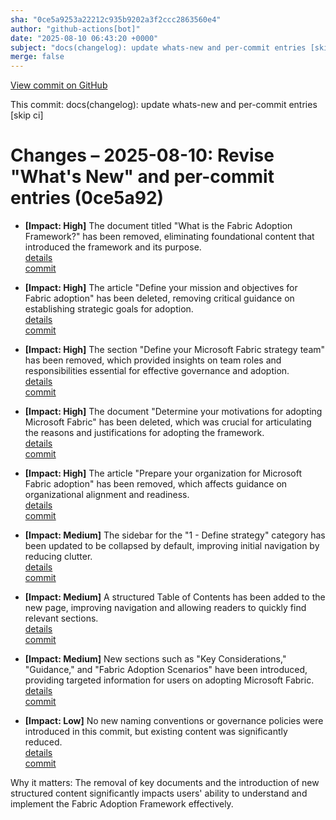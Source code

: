 ```yaml
---
sha: "0ce5a9253a22212c935b9202a3f2ccc2863560e4"
author: "github-actions[bot]"
date: "2025-08-10 06:43:20 +0000"
subject: "docs(changelog): update whats-new and per-commit entries [skip ci]"
merge: false
---
```


[View commit on GitHub](https://github.com/TheTrustedAdvisor/FabricAdoptionFramework/commit/0ce5a9253a22212c935b9202a3f2ccc2863560e4)

This commit: docs(changelog): update whats-new and per-commit entries [skip ci]

# Changes – 2025-08-10: Revise "What's New" and per-commit entries (0ce5a92)

- **[Impact: High]** The document titled "What is the Fabric Adoption Framework?" has been removed, eliminating foundational content that introduced the framework and its purpose.  
   [details](/docs/about/changes/2025-08-07-what-is-the-fabric-adoption-framework)  
   [commit](https://github.com/TheTrustedAdvisor/FabricAdoptionFramework/commit/3364fbe21e1e3ee6774e4f7b9fddcb886253b217)

- **[Impact: High]** The article "Define your mission and objectives for Fabric adoption" has been deleted, removing critical guidance on establishing strategic goals for adoption.  
   [details](/docs/about/changes/2025-08-07-define-your-mission-and-objectives)  
   [commit](https://github.com/TheTrustedAdvisor/FabricAdoptionFramework/commit/3364fbe21e1e3ee6774e4f7b9fddcb886253b217)

- **[Impact: High]** The section "Define your Microsoft Fabric strategy team" has been removed, which provided insights on team roles and responsibilities essential for effective governance and adoption.  
   [details](/docs/about/changes/2025-08-07-define-your-strategy-team)  
   [commit](https://github.com/TheTrustedAdvisor/FabricAdoptionFramework/commit/3364fbe21e1e3ee6774e4f7b9fddcb886253b217)

- **[Impact: High]** The document "Determine your motivations for adopting Microsoft Fabric" has been deleted, which was crucial for articulating the reasons and justifications for adopting the framework.  
   [details](/docs/about/changes/2025-08-07-determine-your-motivations)  
   [commit](https://github.com/TheTrustedAdvisor/FabricAdoptionFramework/commit/3364fbe21e1e3ee6774e4f7b9fddcb886253b217)

- **[Impact: High]** The article "Prepare your organization for Microsoft Fabric adoption" has been removed, which affects guidance on organizational alignment and readiness.  
   [details](/docs/about/changes/2025-08-07-prepare-your-organization)  
   [commit](https://github.com/TheTrustedAdvisor/FabricAdoptionFramework/commit/3364fbe21e1e3ee6774e4f7b9fddcb886253b217)

- **[Impact: Medium]** The sidebar for the "1 - Define strategy" category has been updated to be collapsed by default, improving initial navigation by reducing clutter.  
   [details](/docs/about/changes/2025-08-07-sidebar)  
   [commit](https://github.com/TheTrustedAdvisor/FabricAdoptionFramework/commit/3364fbe21e1e3ee6774e4f7b9fddcb886253b217)

- **[Impact: Medium]** A structured Table of Contents has been added to the new page, improving navigation and allowing readers to quickly find relevant sections.  
   [details](/docs/about/changes/2025-08-07-what-is-the-fabric-adoption-framework)  
   [commit](https://github.com/TheTrustedAdvisor/FabricAdoptionFramework/commit/3364fbe21e1e3ee6774e4f7b9fddcb886253b217)

- **[Impact: Medium]** New sections such as "Key Considerations," "Guidance," and "Fabric Adoption Scenarios" have been introduced, providing targeted information for users on adopting Microsoft Fabric.  
   [details](/docs/about/changes/2025-08-07-what-is-the-fabric-adoption-framework)  
   [commit](https://github.com/TheTrustedAdvisor/FabricAdoptionFramework/commit/3364fbe21e1e3ee6774e4f7b9fddcb886253b217)

- **[Impact: Low]** No new naming conventions or governance policies were introduced in this commit, but existing content was significantly reduced.  
   [details](/docs/about/changes/2025-08-07-naming-governance)  
   [commit](https://github.com/TheTrustedAdvisor/FabricAdoptionFramework/commit/3364fbe21e1e3ee6774e4f7b9fddcb886253b217)

Why it matters: The removal of key documents and the introduction of new structured content significantly impacts users' ability to understand and implement the Fabric Adoption Framework effectively.

